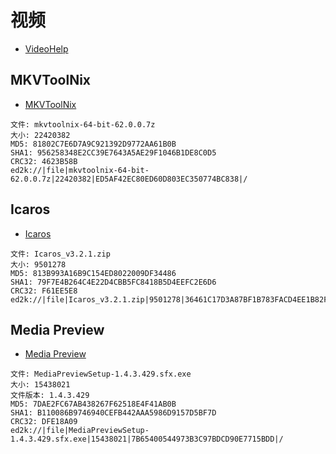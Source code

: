 # 视频

- [VideoHelp](https://www.videohelp.com/)

## MKVToolNix

- [MKVToolNix](https://mkvtoolnix.download/)

```
文件: mkvtoolnix-64-bit-62.0.0.7z
大小: 22420382
MD5: 81802C7E6D7A9C921392D9772AA61B0B
SHA1: 956258348E2CC39E7643A5AE29F1046B1DE8C0D5
CRC32: 4623B58B
ed2k://|file|mkvtoolnix-64-bit-62.0.0.7z|22420382|ED5AF42EC80ED60D803EC350774BC838|/
```

## Icaros

- [Icaros](https://shark007.net/tools.html)

```
文件: Icaros_v3.2.1.zip
大小: 9501278
MD5: 813B993A16B9C154ED8022009DF34486
SHA1: 79F7E4B264C4E22D4CBB5FC8418B5D4EEFC2E6D6
CRC32: F61EE5E8
ed2k://|file|Icaros_v3.2.1.zip|9501278|36461C17D3A87BF1B783FACD4EE1B82F|/
```

## Media Preview

- [Media Preview](http://www.babelsoft.net/products/mediapreview.htm)

```
文件: MediaPreviewSetup-1.4.3.429.sfx.exe
大小: 15438021
文件版本: 1.4.3.429
MD5: 7DAE2FC67AB438267F62518E4F41AB0B
SHA1: B110086B9746940CEFB442AAA5986D9157D5BF7D
CRC32: DFE18A09
ed2k://|file|MediaPreviewSetup-1.4.3.429.sfx.exe|15438021|7B65400544973B3C97BDCD90E7715BDD|/
```

